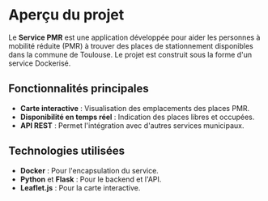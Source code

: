 # Aperçu du projet

Le **Service PMR** est une application développée pour aider les personnes à mobilité réduite (PMR) à trouver des places de stationnement disponibles dans la commune de Toulouse. Le projet est construit sous la forme d'un service Dockerisé.

## Fonctionnalités principales

- **Carte interactive** : Visualisation des emplacements des places PMR.
- **Disponibilité en temps réel** : Indication des places libres et occupées.
- **API REST** : Permet l'intégration avec d'autres services municipaux.

## Technologies utilisées

- **Docker** : Pour l'encapsulation du service.
- **Python** et **Flask** : Pour le backend et l'API.
- **Leaflet.js** : Pour la carte interactive.


